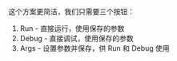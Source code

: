 这个方案更简洁，我们只需要三个按钮：

1. Run - 直接运行，使用保存的参数
2. Debug - 直接调试，使用保存的参数
3. Args - 设置参数并保存，供 Run 和 Debug 使用
